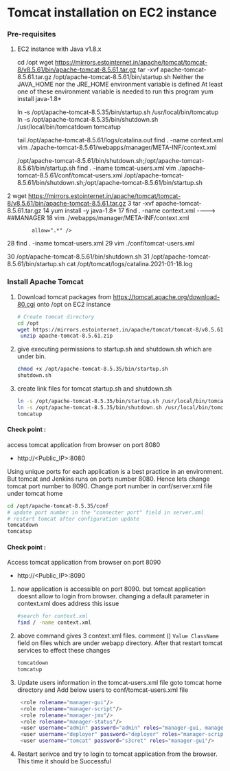 # Tomcat installation on EC2 instance

### Pre-requisites
1. EC2 instance with Java v1.8.x 

   cd /opt
   wget https://mirrors.estointernet.in/apache/tomcat/tomcat-8/v8.5.61/bin/apache-tomcat-8.5.61.tar.gz
   tar -xvf apache-tomcat-8.5.61.tar.gz
   /opt/apache-tomcat-8.5.61/bin/startup.sh 
    Neither the JAVA_HOME nor the JRE_HOME environment variable is defined
    At least one of these environment variable is needed to run this program
    yum install java-1.8*
    
    
   ln -s /opt/apache-tomcat-8.5.35/bin/startup.sh /usr/local/bin/tomcatup
   ln -s /opt/apache-tomcat-8.5.35/bin/shutdown.sh /usr/local/bin/tomcatdown
   tomcatup
   
   tail  /opt/apache-tomcat-8.5.61/logs/catalina.out 
   find .  -name context.xml
   vim ./apache-tomcat-8.5.61/webapps/manager/META-INF/context.xml
      
   /opt/apache-tomcat-8.5.61/bin/shutdown.sh;/opt/apache-tomcat-8.5.61/bin/startup.sh 
   find . -iname tomcat-users.xml 
   vim ./apache-tomcat-8.5.61/conf/tomcat-users.xml
   /opt/apache-tomcat-8.5.61/bin/shutdown.sh;/opt/apache-tomcat-8.5.61/bin/startup.sh 




2  wget https://mirrors.estointernet.in/apache/tomcat/tomcat-8/v8.5.61/bin/apache-tomcat-8.5.61.tar.gz
    3  tar -xvf apache-tomcat-8.5.61.tar.gz 
   14  yum install -y java-1.8*
   17  find . -name context.xml            ----> ##MANAGER
   18  vim ./webapps/manager/META-INF/context.xml

            allow=".*" />


   28  find . -iname tomcat-users.xml
   29  vim ./conf/tomcat-users.xml
   	<role rolename="manager-gui"/>
	<role rolename="manager-script"/>
	<role rolename="manager-jmx"/>
	<role rolename="manager-status"/>
	<user username="admin" password="admin" roles="manager-gui, manager-script, manager-jmx, manager-status"/>
	<user username="deployer" password="deployer" roles="manager-script"/>
	<user username="tomcat" password="s3cret" roles="manager-gui"/>
    
    
   30  /opt/apache-tomcat-8.5.61/bin/shutdown.sh 
   31  /opt/apache-tomcat-8.5.61/bin/startup.sh 
cat   /opt/tomcat/logs/catalina.2021-01-18.log







### Install Apache Tomcat
1. Download tomcat packages from  https://tomcat.apache.org/download-80.cgi onto /opt on EC2 instance
   ```sh 
   # Create tomcat directory
   cd /opt
   wget https://mirrors.estointernet.in/apache/tomcat/tomcat-8/v8.5.61/bin/apache-tomcat-8.5.61.zip
    unzip apache-tomcat-8.5.61.zip 
   ```
1. give executing permissions to startup.sh and shutdown.sh which are under bin. 
   ```sh
   chmod +x /opt/apache-tomcat-8.5.35/bin/startup.sh 
   shutdown.sh
   ```

1. create link files for tomcat startup.sh and shutdown.sh 
   ```sh
   ln -s /opt/apache-tomcat-8.5.35/bin/startup.sh /usr/local/bin/tomcatup
   ln -s /opt/apache-tomcat-8.5.35/bin/shutdown.sh /usr/local/bin/tomcatdown
   tomcatup
   ```
  #### Check point :
access tomcat application from browser on port 8080  
 - http://<Public_IP>:8080

  Using unique ports for each application is a best practice in an environment. But tomcat and Jenkins runs on ports number 8080. Hence lets change tomcat port number to 8090. Change port number in conf/server.xml file under tomcat home
   ```sh
 cd /opt/apache-tomcat-8.5.35/conf
# update port number in the "connecter port" field in server.xml
# restart tomcat after configuration update
tomcatdown
tomcatup
```
#### Check point :
Access tomcat application from browser on port 8090  
 - http://<Public_IP>:8090

1. now application is accessible on port 8090. but tomcat application doesnt allow to login from browser. changing a default parameter in context.xml does address this issue
   ```sh
   #search for context.xml
   find / -name context.xml
   ```
1. above command gives 3 context.xml files. comment (<!-- & -->) `Value ClassName` field on files which are under webapp directory. 
After that restart tomcat services to effect these changes
   ```sh 
   tomcatdown
   tomcatup
   ```
1. Update users information in the tomcat-users.xml file
goto tomcat home directory and Add below users to conf/tomcat-users.xml file
   ```sh
	<role rolename="manager-gui"/>
	<role rolename="manager-script"/>
	<role rolename="manager-jmx"/>
	<role rolename="manager-status"/>
	<user username="admin" password="admin" roles="manager-gui, manager-script, manager-jmx, manager-status"/>
	<user username="deployer" password="deployer" roles="manager-script"/>
	<user username="tomcat" password="s3cret" roles="manager-gui"/>
   ```
1. Restart serivce and try to login to tomcat application from the browser. This time it should be Successful
















